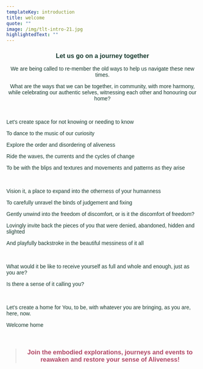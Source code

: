 ```yaml
---
templateKey: introduction
title: welcome
quote: ""
image: /img/tlt-intro-21.jpg
highlightedText: ""
---
```

<h3 style="text-align: center;"><span style="color: rgb(23, 58, 46); font-family: 'trebuchet ms', geneva, sans-serif;">Let us go on a journey together</span></h3>
<p style="text-align: center;"><span style="color: rgb(23, 58, 46); font-family: 'trebuchet ms', geneva, sans-serif;">We are being called to re-member the old ways to help us navigate these new times. </span></p>
<p style="text-align: center;"><span style="color: rgb(23, 58, 46); font-family: 'trebuchet ms', geneva, sans-serif;">What are the ways that we can </span><span style="color: rgb(23, 58, 46); font-family: 'trebuchet ms', geneva, sans-serif;">be together, in community, with more harmony, while celebrating our authentic selves, witnessing each other and honouring our home?</span></p>
<p>&nbsp;</p>
<p><span style="color: rgb(23, 58, 46); font-family: 'trebuchet ms', geneva, sans-serif;">Let's create space for not knowing or needing to know</span></p>
<p><span style="color: rgb(23, 58, 46); font-family: 'trebuchet ms', geneva, sans-serif;">To dance to the music of our curiosity</span></p>
<p><span style="color: rgb(23, 58, 46); font-family: 'trebuchet ms', geneva, sans-serif;">Explore the order and disordering of aliveness</span></p>
<p><span style="color: rgb(23, 58, 46); font-family: 'trebuchet ms', geneva, sans-serif;">Ride the waves, the currents and the cycles of change</span></p>
<p><span style="color: rgb(23, 58, 46); font-family: 'trebuchet ms', geneva, sans-serif;">To be with the blips and textures and movements and patterns as they arise&nbsp;</span></p>
<p>&nbsp;</p>
<p><span style="color: rgb(23, 58, 46); font-family: 'trebuchet ms', geneva, sans-serif;">Vision it, a place to expand into the otherness of your humanness</span></p>
<p><span style="color: rgb(23, 58, 46); font-family: 'trebuchet ms', geneva, sans-serif;">To carefully unravel the binds of judgement and fixing</span></p>
<p><span style="color: rgb(23, 58, 46); font-family: 'trebuchet ms', geneva, sans-serif;">Gently unwind into the freedom of discomfort, or is it the discomfort of freedom?</span></p>
<p><span style="color: rgb(23, 58, 46); font-family: 'trebuchet ms', geneva, sans-serif;">Lovingly invite back the pieces of you that were denied, abandoned, hidden and slighted</span></p>
<p><span style="color: rgb(23, 58, 46); font-family: 'trebuchet ms', geneva, sans-serif;">And playfully backstroke in the beautiful messiness of it all</span></p>
<p>&nbsp;</p>
<p><span style="color: rgb(23, 58, 46); font-family: 'trebuchet ms', geneva, sans-serif;">What would it be like to receive yourself as full and whole and enough, just as you are?&nbsp;</span></p>
<p><span style="color: rgb(23, 58, 46); font-family: 'trebuchet ms', geneva, sans-serif;">Is there a sense of it calling you?</span></p>
<p>&nbsp;</p>
<p><span style="color: rgb(23, 58, 46); font-family: 'trebuchet ms', geneva, sans-serif;">Let's create a home for You, to be, with whatever you are bringing, as you are, here, now.</span></p>
<p><span style="color: rgb(23, 58, 46); font-family: 'trebuchet ms', geneva, sans-serif;">Welcome home</span></p>
<p>&nbsp;</p>
<blockquote>
<h3 style="text-align: center;"><span style="font-family: 'trebuchet ms', geneva, sans-serif;"><span style="color: rgb(176, 70, 100);"><strong>Join the embodied explorations, journeys and events </strong></span><span style="color: rgb(176, 70, 100);"><strong>to reawaken and restore your sense of Aliveness!</strong></span></span></h3>
</blockquote>